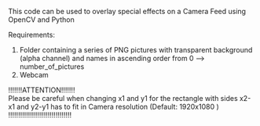 This code can be used to overlay special effects on a Camera Feed using OpenCV and Python

Requirements:

1. Folder containing a series of PNG pictures with transparent background (alpha channel) and names in ascending order from 0 --> number_of_pictures
2. Webcam



!!!!!!!ATTENTION!!!!!!!                                                                                                                                                   
Please be careful when changing x1 and y1 for the rectangle with sides x2-x1 and y2-y1 has to fit in Camera resolution (Default: 1920x1080 )                             
!!!!!!!!!!!!!!!!!!!!!!!!!!!!!!!!
